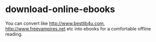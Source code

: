 # download-online-ebooks
You can convert like http://www.bestlib4u.com, http://www.freevampires.net etc into ebooks for a comfortable offline reading.
